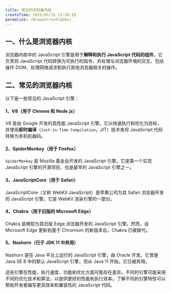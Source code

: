 ```yaml
---
title: 常见的浏览器内核
createTime: 2025/03/15 13:30:18
permalink: /Browser/vx5tqb6a/
---
```


## 一、什么是浏览器内核

浏览器内核中的 JavaScript 引擎是用于**解释和执行 JavaScript 代码的组件**。它负责将 JavaScript 代码转换为可执行的指令，并处理与浏览器环境的交互，包括操作 DOM、处理网络请求和执行其他浏览器相关的操作。

## 二、常见的浏览器内核

以下是一些常见的 JavaScript 引擎：

#### 1、V8（用于 Chrome 和 Node.js）

V8 是由 Google 开发的高性能 JavaScript 引擎。它以快速执行和优化为目标，并使用**即时编译**（`Just-in-Time Compilation`，JIT）技术来将 JavaScript 代码转换为本机机器码。

#### 2、SpiderMonkey（用于 Firefox）

`SpiderMonkey` 是 Mozilla 基金会开发的 JavaScript 引擎。它是第一个实现 JavaScript 引擎的开源项目，也是最早的 JavaScript 引擎之一。

#### 3、JavaScriptCore（用于 Safari）

JavaScriptCore（又称 WebKit JavaScript）是苹果公司为其 Safari 浏览器开发的 JavaScript 引擎。它是 WebKit 渲染引擎的一部分。

#### 4、Chakra（用于旧版的 Microsoft Edge）

Chakra 是微软为其旧版 Edge 浏览器开发的 JavaScript 引擎。然而，自 Microsoft Edge 更新到基于 Chromium 的新版本后，Chakra 已被替代。

#### 5、Nashorn（已于 JDK 11 中弃用）

Nashorn 是在 Java 平台上运行的 JavaScript 引擎，由 Oracle 开发。它曾是 Java SE 8 中的默认 JavaScript 引擎，但从 Java 11 开始，它已被弃用。

这些引擎在性能、执行速度、功能和优化方面可能存在差异。不同的引擎可能采用不同的优化技术和算法，以提供更好的性能和执行效率。了解不同的引擎特性可以帮助开发者编写更具效率和兼容性的 JavaScript 代码。
